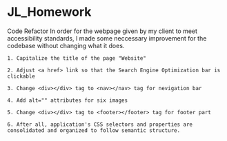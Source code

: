 # JL_Homework
Code Refactor
In order for the webpage given by my client to meet accessibility standards, I made some neccessary improvement for the codebase without changing what it does.

    1. Capitalize the title of the page "Website"
    
    2. Adjust <a href> link so that the Search Engine Optimization bar is clickable

    3. Change <div></div> tag to <nav></nav> tag for nevigation bar

    4. Add alt="" attributes for six images 

    5. Change <div></div> tag to <footer></footer> tag for footer part

    6. After all, application's CSS selectors and properties are consolidated and organized to follow semantic structure.